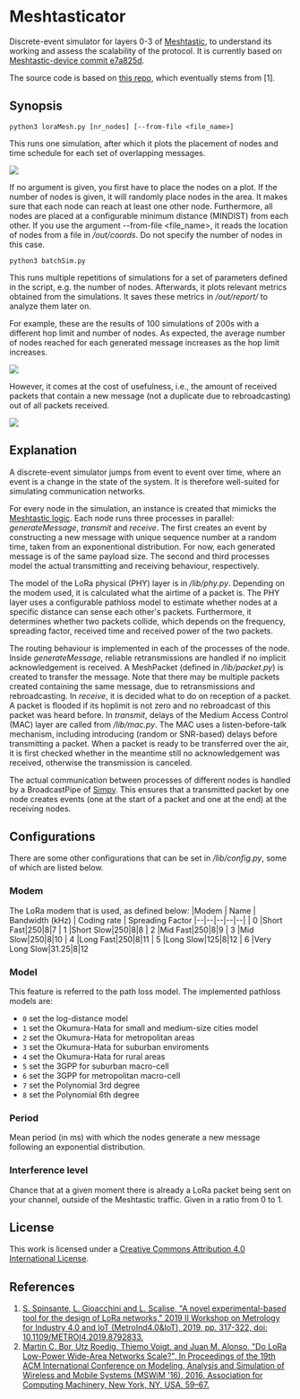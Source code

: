 # Meshtasticator
Discrete-event simulator for layers 0-3 of [Meshtastic](https://meshtastic.org/), to understand its working and assess the scalability of the protocol.
It is currently based on [Meshtastic-device commit e7a825d](https://github.com/meshtastic/Meshtastic-device/tree/e7a825d1ba68e303b02ec234e0b0dbaa5e94a2ea).

The source code is based on [this repo](https://github.com/lucagioacchini/lora-network-simulator), which eventually stems from [1].

## Synopsis
```python3 loraMesh.py [nr_nodes] [--from-file <file_name>]``` 

This runs one simulation, after which it plots the placement of nodes and time schedule for each set of overlapping messages.

![](/img/placement_schedule.png)

If no argument is given, you first have to place the nodes on a plot. 
If the number of nodes is given, it will randomly place nodes in the area. It makes sure that each node can reach at least one other node. Furthermore, all nodes are placed at a configurable minimum distance (MINDIST) from each other. 
If you use the argument --from-file <file_name>, it reads the location of nodes from a file in */out/coords*. Do not specify the number of nodes in this case.

```python3 batchSim.py``` 

This runs multiple repetitions of simulations for a set of parameters defined in the script, e.g. the number of nodes. Afterwards, it plots relevant metrics obtained from the simulations. It saves these metrics in */out/report/* to analyze them later on.

For example, these are the results of 100 simulations of 200s with a different hop limit and number of nodes. As expected, the average number of nodes reached for each generated message increases as the hop limit increases. 

![](/img/reachability_hops.png)

However, it comes at the cost of usefulness, i.e., the amount of received packets that contain a new message (not a duplicate due to rebroadcasting) out of all packets received. 

![](/img/usefulness_hops.png)


## Explanation
A discrete-event simulator jumps from event to event over time, where an event is a change in the state of the system. It is therefore well-suited for simulating communication networks.

For every node in the simulation, an instance is created that mimicks the [Meshtastic logic](https://meshtastic.org/docs/developers/firmware/mesh-alg#current-algorithm). Each node runs three processes in parallel: *generateMessage*, *transmit* and *receive*. The first creates an event by constructing a new message with unique sequence number at a random time, taken from an exponentional distribution. For now, each generated message is of the same payload size. The second and third processes model the actual transmitting and receiving behaviour, respectively. 

The model of the LoRa physical (PHY) layer is in */lib/phy.py*. Depending on the modem used, it is calculated what the airtime of a packet is. The PHY layer uses a configurable pathloss model to estimate whether nodes at a specific distance can sense each other's packets. Furthermore, it determines whether two packets collide, which depends on the frequency, spreading factor, received time and received power of the two packets.  

The routing behaviour is implemented in each of the processes of the node. Inside *generateMessage*, reliable retransmissions are handled if no implicit acknowledgement is received. A MeshPacket (defined in */lib/packet.py*) is created to transfer the message. Note that there may be multiple packets created containing the same message, due to retransmissions and rebroadcasting. In *receive*, it is decided what to do on reception of a packet. A packet is flooded if its hoplimit is not zero and no rebroadcast of this packet was heard before. In *transmit*, delays of the Medium Access Control (MAC) layer are called from */lib/mac.py*. The MAC uses a listen-before-talk mechanism, including introducing (random or SNR-based) delays before transmitting a packet. When a packet is ready to be transferred over the air, it is first checked whether in the meantime still no acknowledgement was received, otherwise the transmission is canceled.

The actual communication between processes of different nodes is handled by a BroadcastPipe of [Simpy](https://simpy.readthedocs.io/en/latest/examples/process_communication.html). This ensures that a transmitted packet by one node creates events (one at the start of a packet and one at the end) at the receiving nodes. 

## Configurations
There are some other configurations that can be set in */lib/config.py*, some of which are listed below.

### Modem
The LoRa modem that is used, as defined below:
|Modem  | Name | Bandwidth (kHz) | Coding rate | Spreading Factor
|--|--|--|--|--|
| 0 |Short Fast|250|8|7
| 1 |Short Slow|250|8|8
| 2 |Mid Fast|250|8|9
| 3 |Mid Slow|250|8|10
| 4 |Long Fast|250|8|11
| 5 |Long Slow|125|8|12
| 6 |Very Long Slow|31.25|8|12

### Model
This feature is referred to the path loss model. The implemented pathloss models are:
* ```0``` set the log-distance model  
* ```1``` set the Okumura-Hata for small and medium-size cities model  
* ```2``` set the Okumura-Hata for metropolitan areas  
* ```3``` set the Okumura-Hata for suburban enviroments  
* ```4``` set the Okumura-Hata for rural areas  
* ```5``` set the 3GPP for suburban macro-cell  
* ```6``` set the 3GPP for metropolitan macro-cell  
* ```7``` set the Polynomial 3rd degree 
* ```8``` set the Polynomial 6th degree 

### Period
Mean period (in ms) with which the nodes generate a new message following an exponential distribution. 

### Interference level 
Chance that at a given moment there is already a LoRa packet being sent on your channel, outside of the Meshtastic traffic. Given in a ratio from 0 to 1. 

## License
This work is licensed under a [Creative Commons Attribution 4.0 International License](https://creativecommons.org/licenses/by/4.0/). 

## References
1. [S. Spinsante, L. Gioacchini and L. Scalise, "A novel experimental-based tool for the design of LoRa networks," 2019 II Workshop on Metrology for Industry 4.0 and IoT (MetroInd4.0&IoT), 2019, pp. 317-322, doi: 10.1109/METROI4.2019.8792833.](https://ieeexplore.ieee.org/document/8792833)
2. [Martin C. Bor, Utz Roedig, Thiemo Voigt, and Juan M. Alonso, "Do LoRa Low-Power Wide-Area Networks Scale?", In Proceedings of the 19th ACM International Conference on Modeling, Analysis and Simulation of Wireless and Mobile Systems (MSWiM '16), 2016. Association for Computing Machinery, New York, NY, USA, 59–67.](https://doi.org/10.1145/2988287.2989163)

